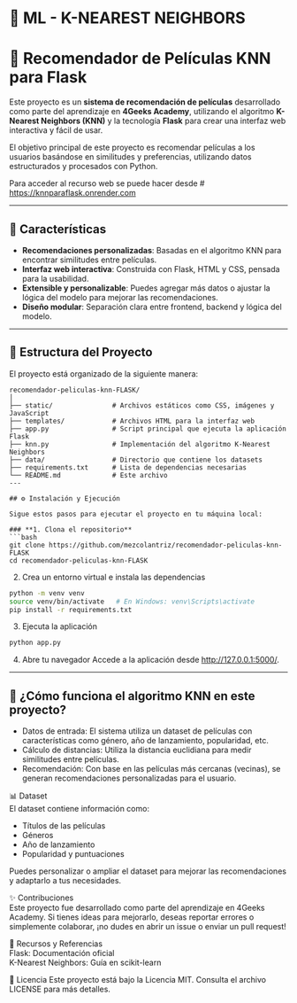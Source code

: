 # 🧠 ML - K-NEAREST NEIGHBORS 
# 🎥 Recomendador de Películas KNN para Flask

Este proyecto es un **sistema de recomendación de películas** desarrollado como parte del aprendizaje en **4Geeks Academy**, utilizando el algoritmo **K-Nearest Neighbors (KNN)** y la tecnología **Flask** para crear una interfaz web interactiva y fácil de usar.

El objetivo principal de este proyecto es recomendar películas a los usuarios basándose en similitudes y preferencias, utilizando datos estructurados y procesados con Python.

Para acceder al recurso web se puede hacer desde # https://knnparaflask.onrender.com

---

## 🚀 Características

- **Recomendaciones personalizadas**: Basadas en el algoritmo KNN para encontrar similitudes entre películas.
- **Interfaz web interactiva**: Construida con Flask, HTML y CSS, pensada para la usabilidad.
- **Extensible y personalizable**: Puedes agregar más datos o ajustar la lógica del modelo para mejorar las recomendaciones.
- **Diseño modular**: Separación clara entre frontend, backend y lógica del modelo.

---

## 📂 Estructura del Proyecto

El proyecto está organizado de la siguiente manera:


```plaintext
recomendador-peliculas-knn-FLASK/
│
├── static/               # Archivos estáticos como CSS, imágenes y JavaScript
├── templates/            # Archivos HTML para la interfaz web
├── app.py                # Script principal que ejecuta la aplicación Flask
├── knn.py                # Implementación del algoritmo K-Nearest Neighbors
├── data/                 # Directorio que contiene los datasets
├── requirements.txt      # Lista de dependencias necesarias
└── README.md             # Este archivo
---

## ⚙️ Instalación y Ejecución

Sigue estos pasos para ejecutar el proyecto en tu máquina local:

### **1. Clona el repositorio**
```bash
git clone https://github.com/mezcolantriz/recomendador-peliculas-knn-FLASK
cd recomendador-peliculas-knn-FLASK
```` 


2. Crea un entorno virtual e instala las dependencias
```bash
python -m venv venv
source venv/bin/activate   # En Windows: venv\Scripts\activate
pip install -r requirements.txt
````

3. Ejecuta la aplicación
```bash
python app.py
```` 
4. Abre tu navegador
Accede a la aplicación desde http://127.0.0.1:5000/.


-----  


## 🧠 ¿Cómo funciona el algoritmo KNN en este proyecto?  
  
- Datos de entrada: El sistema utiliza un dataset de películas con características como género, año de lanzamiento, popularidad, etc.  
- Cálculo de distancias: Utiliza la distancia euclidiana para medir similitudes entre películas.  
- Recomendación: Con base en las películas más cercanas (vecinas), se generan recomendaciones personalizadas para el usuario.  
  
📊 Dataset  
El dataset contiene información como:  
    
- Títulos de las películas  
- Géneros  
- Año de lanzamiento  
- Popularidad y puntuaciones
  
Puedes personalizar o ampliar el dataset para mejorar las recomendaciones y adaptarlo a tus necesidades.
  
✨ Contribuciones    
Este proyecto fue desarrollado como parte del aprendizaje en 4Geeks Academy. Si tienes ideas para mejorarlo, deseas reportar errores o simplemente colaborar, ¡no dudes en abrir un issue o enviar un pull request!  
  
🔗 Recursos y Referencias  
Flask: Documentación oficial  
K-Nearest Neighbors: Guía en scikit-learn    
    
📜 Licencia
Este proyecto está bajo la Licencia MIT. Consulta el archivo LICENSE para más detalles.
